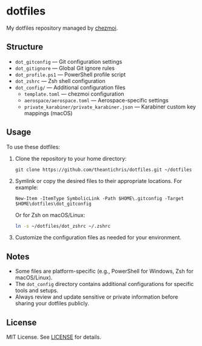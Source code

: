 # dotfiles

My dotfiles repository managed by [chezmoi](https://www.chezmoi.io/).

## Structure

- `dot_gitconfig` — Git configuration settings
- `dot_gitignore` — Global Git ignore rules
- `dot_profile.ps1` — PowerShell profile script
- `dot_zshrc` — Zsh shell configuration
- `dot_config/` — Additional configuration files
  - `template.toml` — chezmoi configuration
  - `aerospace/aerospace.toml` — Aerospace-specific settings
  - `private_karabiner/private_karabiner.json` — Karabiner custom key mappings (macOS)

## Usage

To use these dotfiles:

1. Clone the repository to your home directory:

   ```pwsh
   git clone https://github.com/theantichris/dotfiles.git ~/dotfiles
   ```

2. Symlink or copy the desired files to their appropriate locations. For example:

   ```pwsh
   New-Item -ItemType SymbolicLink -Path $HOME\.gitconfig -Target $HOME\dotfiles\dot_gitconfig
   ```

   Or for Zsh on macOS/Linux:

   ```sh
   ln -s ~/dotfiles/dot_zshrc ~/.zshrc
   ```

3. Customize the configuration files as needed for your environment.

## Notes

- Some files are platform-specific (e.g., PowerShell for Windows, Zsh for macOS/Linux).
- The `dot_config` directory contains additional configurations for specific tools and setups.
- Always review and update sensitive or private information before sharing your dotfiles publicly.

## License

MIT License. See [LICENSE](LICENSE) for details.
